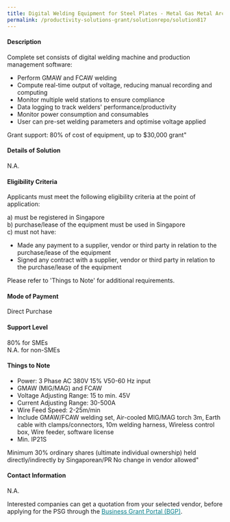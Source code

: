 ```yaml
---
title: Digital Welding Equipment for Steel Plates - Metal Gas Metal Arc Welding (GMAW) and Flux-cored Arc Welding (FCAW)
permalink: /productivity-solutions-grant/solutionrepo/solution817
---
```


#### Description

Complete set consists of digital welding machine and production management software:
- Perform GMAW and FCAW welding
- Compute real-time output of voltage, reducing manual recording and computing
- Monitor multiple weld stations to ensure compliance 
- Data logging to track welders' performance/productivity
- Monitor power consumption and consumables
- User can pre-set welding parameters and optimise voltage applied

Grant support: 80% of cost of equipment, up to $30,000 grant"

#### Details of Solution

N.A.

#### Eligibility Criteria

Applicants must meet the following eligibility criteria at the point of application:

a) must be registered in Singapore <br>
b) purchase/lease of the equipment must be used in Singapore <br>
c) must not have:
- Made any payment to a supplier, vendor or third party in relation to the purchase/lease of the equipment
- Signed any contract with a supplier, vendor or third party in relation to the purchase/lease of the equipment

Please refer to 'Things to Note' for additional requirements.

#### Mode of Payment
Direct Purchase

#### Support Level
80% for SMEs <br>
N.A. for non-SMEs

#### Things to Note
- Power: 3 Phase AC 380V 15% V50-60 Hz input
- GMAW (MIG/MAG) and FCAW
- Voltage Adjusting Range: 15 to min. 45V
- Current Adjusting Range: 30-500A
- Wire Feed Speed: 2-25m/min
- Include GMAW/FCAW welding set, Air-cooled MIG/MAG torch 3m, Earth cable with clamps/connectors, 10m welding harness, Wireless control box, Wire feeder, software license
- Min. IP21S

Minimum 30% ordinary shares (ultimate individual ownership) held directly/indirectly by Singaporean/PR
No change in vendor allowed"


#### Contact Information
N.A.

Interested companies can get a quotation from your selected vendor, before applying for the PSG through the <a target='_blank' style='color:#037e8a' href='https://www.businessgrants.gov.sg/'>Business Grant Portal (BGP)</a>.
